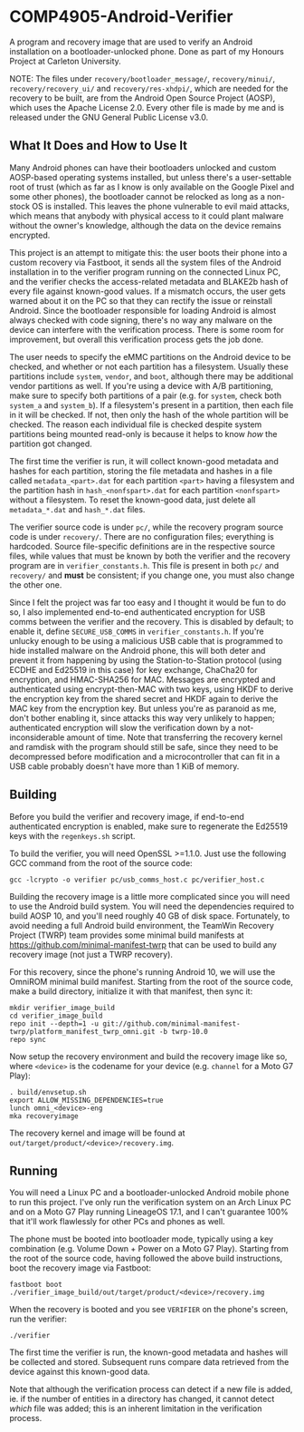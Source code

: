 # COMP4905-Android-Verifier
A program and recovery image that are used to verify an Android installation on a bootloader-unlocked phone. Done as part of my Honours Project at Carleton University.

NOTE: The files under `recovery/bootloader_message/`, `recovery/minui/`, `recovery/recovery_ui/` and `recovery/res-xhdpi/`, which are needed for the recovery to be built, are from the Android Open Source Project (AOSP), which uses the Apache License 2.0. Every other file is made by me and is released under the GNU General Public License v3.0.

## What It Does and How to Use It
Many Android phones can have their bootloaders unlocked and custom AOSP-based operating systems installed, but unless there's a user-settable root of trust (which as far as I know is only available on the Google Pixel and some other phones), the bootloader cannot be relocked as long as a non-stock OS is installed. This leaves the phone vulnerable to evil maid attacks, which means that anybody with physical access to it could plant malware without the owner's knowledge, although the data on the device remains encrypted.

This project is an attempt to mitigate this: the user boots their phone into a custom recovery via Fastboot, it sends all the system files of the Android installation in to the verifier program running on the connected Linux PC, and the verifier checks the access-related metadata and BLAKE2b hash of every file against known-good values. If a mismatch occurs, the user gets warned about it on the PC so that they can rectify the issue or reinstall Android. Since the bootloader responsible for loading Android is almost always checked with code signing, there's no way any malware on the device can interfere with the verification process. There is some room for improvement, but overall this verification process gets the job done.

The user needs to specify the eMMC partitions on the Android device to be checked, and whether or not each partition has a filesystem. Usually these partitions include `system`, `vendor`, and `boot`, although there may be additional vendor partitions as well. If you're using a device with A/B partitioning, make sure to specify both partitions of a pair (e.g. for `system`, check both `system_a` and `system_b`). If a filesystem's present in a partition, then each file in it will be checked. If not, then only the hash of the whole partition will be checked. The reason each individual file is checked despite system partitions being mounted read-only is because it helps to know _how_ the partition got changed.

The first time the verifier is run, it will collect known-good metadata and hashes for each partition, storing the file metadata and hashes in a file called `metadata_<part>.dat` for each partition `<part>` having a filesystem and the partition hash in `hash_<nonfspart>.dat` for each partition `<nonfspart>` without a filesystem. To reset the known-good data, just delete all `metadata_*.dat` and `hash_*.dat` files.

The verifier source code is under `pc/`, while the recovery program source code is under `recovery/`. There are no configuration files; everything is hardcoded. Source file-specific definitions are in the respective source files, while values that must be known by both the verifier and the recovery program are in `verifier_constants.h`. This file is present in both `pc/` and `recovery/` and **must** be consistent; if you change one, you must also change the other one.

Since I felt the project was far too easy and I thought it would be fun to do so, I also implemented end-to-end authenticated encryption for USB comms between the verifier and the recovery. This is disabled by default; to enable it, define `SECURE_USB_COMMS` in `verifier_constants.h`. If you're unlucky enough to be using a malicious USB cable that is programmed to hide installed malware on the Android phone, this will both deter and prevent it from happening by using the Station-to-Station protocol (using ECDHE and Ed25519 in this case) for key exchange, ChaCha20 for encryption, and HMAC-SHA256 for MAC. Messages are encrypted and authenticated using encrypt-then-MAC with two keys, using HKDF to derive the encryption key from the shared secret and HKDF again to derive the MAC key from the encryption key. But unless you're as paranoid as me, don't bother enabling it, since attacks this way very unlikely to happen; authenticated encryption will slow the verification down by a not-inconsiderable amount of time. Note that transferring the recovery kernel and ramdisk with the program should still be safe, since they need to be decompressed before modification and a microcontroller that can fit in a USB cable probably doesn't have more than 1 KiB of memory.

## Building
Before you build the verifier and recovery image, if end-to-end authenticated encryption is enabled, make sure to regenerate the Ed25519 keys with the `regenkeys.sh` script.

To build the verifier, you will need OpenSSL >=1.1.0. Just use the following GCC command from the root of the source code:
```
gcc -lcrypto -o verifier pc/usb_comms_host.c pc/verifier_host.c
```

Building the recovery image is a little more complicated since you will need to use the Android build system. You will need the dependencies required to build AOSP 10, and you'll need roughly 40 GB of disk space. Fortunately, to avoid needing a full Android build environment, the TeamWin Recovery Project (TWRP) team provides some minimal build manifests at https://github.com/minimal-manifest-twrp that can be used to build any recovery image (not just a TWRP recovery).

For this recovery, since the phone's running Android 10, we will use the OmniROM minimal build manifest. Starting from the root of the source code, make a build directory, initialize it with that manifest, then sync it:
```
mkdir verifier_image_build
cd verifier_image_build
repo init --depth=1 -u git://github.com/minimal-manifest-twrp/platform_manifest_twrp_omni.git -b twrp-10.0
repo sync
```

Now setup the recovery environment and build the recovery image like so, where `<device>` is the codename for your device (e.g. `channel` for a Moto G7 Play):
```
. build/envsetup.sh
export ALLOW_MISSING_DEPENDENCIES=true
lunch omni_<device>-eng
mka recoveryimage
```

The recovery kernel and image will be found at `out/target/product/<device>/recovery.img`.


## Running
You will need a Linux PC and a bootloader-unlocked Android mobile phone to run this project. I've only run the verification system on an Arch Linux PC and on a Moto G7 Play running LineageOS 17.1, and I can't guarantee 100% that it'll work flawlessly for other PCs and phones as well.

The phone must be booted into bootloader mode, typically using a key combination (e.g. Volume Down + Power on a Moto G7 Play). Starting from the root of the source code, having followed the above build instructions, boot the recovery image via Fastboot:
```
fastboot boot ./verifier_image_build/out/target/product/<device>/recovery.img
```

When the recovery is booted and you see `VERIFIER` on the phone's screen, run the verifier:
```
./verifier
```

The first time the verifier is run, the known-good metadata and hashes will be collected and stored. Subsequent runs compare data retrieved from the device against this known-good data.

Note that although the verification process can detect if a new file is added, ie. if the number of entities in a directory has changed, it cannot detect _which_ file was added; this is an inherent limitation in the verification process.
